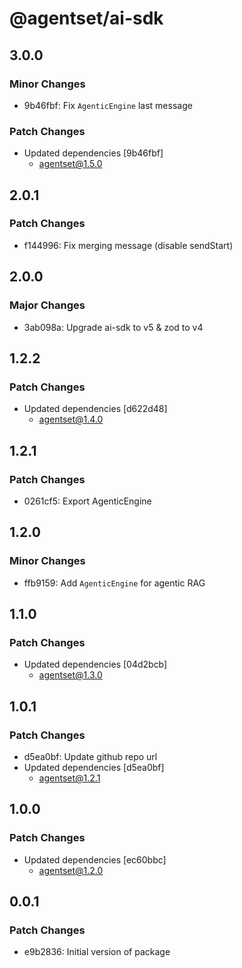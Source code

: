 # @agentset/ai-sdk

## 3.0.0

### Minor Changes

- 9b46fbf: Fix `AgenticEngine` last message

### Patch Changes

- Updated dependencies [9b46fbf]
  - agentset@1.5.0

## 2.0.1

### Patch Changes

- f144996: Fix merging message (disable sendStart)

## 2.0.0

### Major Changes

- 3ab098a: Upgrade ai-sdk to v5 & zod to v4

## 1.2.2

### Patch Changes

- Updated dependencies [d622d48]
  - agentset@1.4.0

## 1.2.1

### Patch Changes

- 0261cf5: Export AgenticEngine

## 1.2.0

### Minor Changes

- ffb9159: Add `AgenticEngine` for agentic RAG

## 1.1.0

### Patch Changes

- Updated dependencies [04d2bcb]
  - agentset@1.3.0

## 1.0.1

### Patch Changes

- d5ea0bf: Update github repo url
- Updated dependencies [d5ea0bf]
  - agentset@1.2.1

## 1.0.0

### Patch Changes

- Updated dependencies [ec60bbc]
  - agentset@1.2.0

## 0.0.1

### Patch Changes

- e9b2836: Initial version of package
